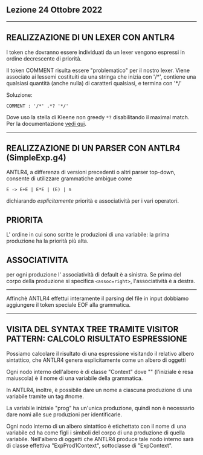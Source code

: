 ## Lezione 24 Ottobre 2022

-----------------------------------------------------------------------------
REALIZZAZIONE DI UN LEXER CON ANTLR4
-----------------------------------------------------------------------------

I token che dovranno essere individuati da un lexer vengono espressi in ordine decrescente di priorità.

Il token COMMENT risulta essere "problematico" per il nostro lexer. Viene associato 
ai lessemi costituiti da una stringa che inizia con '/\*', contiene una qualsiasi quantità 
(anche nulla) di caratteri qualsiasi, e termina con '\*/'

Soluzione:

```g4
COMMENT : '/*' .*? '*/' 
```

Dove uso la stella di Kleene non greedy `*?` disabilitando il maximal match.
Per la documentazione [vedi qui](https://github.com/antlr/antlr4/blob/master/doc/wildcard.md).

-----------------------------------------------------------------------------
REALIZZAZIONE DI UN PARSER CON ANTLR4 (SimpleExp.g4)
-----------------------------------------------------------------------------
 
ANTLR4, a differenza di versioni precedenti o altri parser top-down, consente 
di utilizzare grammatiche ambigue come 

```
E -> E+E | E*E | (E) | n
```

dichiarando *esplicitamente* priorità e associatività per i vari operatori. 

## PRIORITA 
L' ordine in cui sono scritte le produzioni di una variabile:
la prima produzione ha la priorità più alta.

## ASSOCIATIVITA
per ogni produzione l' associatività di default è a sinistra. Se prima del corpo 
della produzione si specifica `<assoc=right>`, l'associatività è a destra. 

-----------------------------------------------------------------

Affinchè ANTLR4 effettui interamente il parsing del file in input dobbiamo 
aggiungere il token speciale EOF alla grammatica.

-----------------------------------------------------------------------------
VISITA DEL SYNTAX TREE TRAMITE VISITOR PATTERN: CALCOLO RISULTATO ESPRESSIONE
-----------------------------------------------------------------------------

Possiamo calcolare il risultato di una espressione visitando il relativo albero 
sintattico, che ANTLR4 genera esplicitamente come un albero di oggetti 

Ogni nodo interno dell'albero è di classe "<Something>Context" dove "<something>" (l'iniziale è resa maiuscola) è il nome di una variabile della grammatica. 

In ANTLR4, inoltre, è possibile dare un nome a ciascuna produzione di una 
variabile tramite un tag #nome. 
 
La variabile iniziale "prog" ha un'unica produzione, quindi non è necessario dare 
nomi alle sue produzioni per identificarle.

Ogni nodo interno di un albero sintattico è etichettato con il 
nome di una variabile ed ha come figli i simboli del corpo di una 
produzione di quella variabile. Nell'albero di oggetti che ANTLR4 produce tale nodo interno sarà di classe effettiva "ExpProd1Context", sottoclasse di "ExpContext".